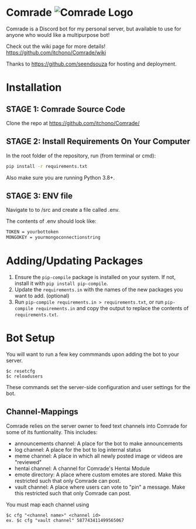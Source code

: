 # Comrade ![Comrade Logo](https://github.com/itchono/Comrade/blob/media/Media/Comrade%20New%20Logo%20May%202020.png)
Comrade is a Discord bot for my personal server, but available to use for anyone who would like a multipurpose bot!

Check out the wiki page for more details!
https://github.com/itchono/Comrade/wiki

Thanks to https://github.com/seendsouza for hosting and deployment.

# Installation

## STAGE 1: Comrade Source Code

Clone the repo at https://github.com/itchono/Comrade/

## STAGE 2: Install Requirements On Your Computer

In the root folder of the repository, run (from terminal or cmd):

```bash
pip install -r requirements.txt
```

Also make sure you are running Python 3.8+.

## STAGE 3: ENV file

Navigate to to /src and create a file called .env.

The contents of .env should look like:
```bash
TOKEN = yourbottoken
MONGOKEY = yourmongoconnectionstring
```
# Adding/Updating Packages

1. Ensure the `pip-compile` package is installed on your system. If not, install it with `pip install pip-compile`.
2. Update the `requirements.in` with the names of the new packages you want to add. (optional)
3. Run `pip-compile requirements.in > requirements.txt`, or run `pip-compile requirements.in` and copy the output to replace the contents of `requirements.txt`.

# Bot Setup

You will want to run a few key commmands upon adding the bot to your server.

```
$c resetcfg
$c reloadusers
```

These commands set the server-side configuration and user settings for the bot.

## Channel-Mappings

Comrade relies on the server owner to feed text channels into Comrade for some of its funtionality.
This includes:
- announcements channel: A place for the bot to make announcements
- log channel: A place for the bot to log internal status
- meme channel: A place in which all newly posted image or videos are "reviewed"
- hentai channel: A channel for Comrade's Hentai Module
- emote directory: A place where custom emotes are stored. Make this restricted such that only Comrade can post.
- vault channel: A place where users can vote to "pin" a message. Make this restricted such that only Comrade can post.

You must map each channel using
```
$c cfg "<channel name>" <channel id>
ex. $c cfg "vault channel" 587743411499565067
```
